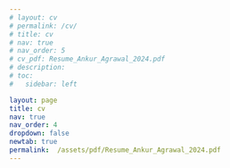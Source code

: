 ```yaml
---
# layout: cv
# permalink: /cv/
# title: cv
# nav: true
# nav_order: 5
# cv_pdf: Resume_Ankur_Agrawal_2024.pdf
# description:
# toc:
#   sidebar: left

layout: page
title: cv
nav: true
nav_order: 4
dropdown: false
newtab: true
permalink:  /assets/pdf/Resume_Ankur_Agrawal_2024.pdf
---
```

